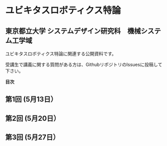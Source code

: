 # ユビキタスロボティクス特論
## 東京都立大学 システムデザイン研究科　機械システム工学域

ユビキタスロボティクス特論に関連する公開資料です。

受講生で講義に関する質問がある方は、GithubリポジトリのIssuesに投稿して下さい。


**目次**

## 第1回 (5月13日）

## 第2回 (5月20日）

## 第3回 (5月27日）



